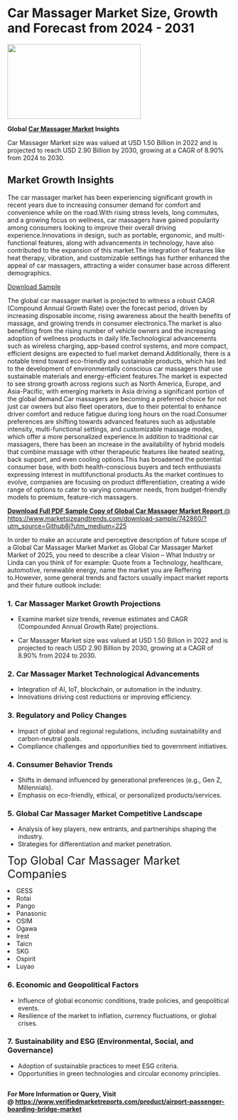 <H1>Car Massager Market Size, Growth and Forecast from 2024 - 2031</H1><img class="aligncenter size-medium wp-image-584254" src="https://thirdeyenews.in/wp-content/uploads/2024/09/Global-Market-Research-300x168.jpeg" alt="" width="300" height="168" /><p><strong>Global&nbsp;<a href="https://www.marketsizeandtrends.com/download-sample/742860/?utm_source=Github8j?utm_medium=225">Car Massager Market</a> Insights</strong></p><p>Car Massager Market size was valued at USD 1.50 Billion in 2022 and is projected to reach USD 2.90 Billion by 2030, growing at a CAGR of 8.90% from 2024 to 2030.</p><p><h2>Market Growth Insights</h2> <p>The car massager market has been experiencing significant growth in recent years due to increasing consumer demand for comfort and convenience while on the road.With rising stress levels, long commutes, and a growing focus on wellness, car massagers have gained popularity among consumers looking to improve their overall driving experience.Innovations in design, such as portable, ergonomic, and multi-functional features, along with advancements in technology, have also contributed to the expansion of this market.The integration of features like heat therapy, vibration, and customizable settings has further enhanced the appeal of car massagers, attracting a wider consumer base across different demographics.</p> <p><a href="#">Download Sample</a></p> <p>The global car massager market is projected to witness a robust CAGR (Compound Annual Growth Rate) over the forecast period, driven by increasing disposable income, rising awareness about the health benefits of massage, and growing trends in consumer electronics.The market is also benefiting from the rising number of vehicle owners and the increasing adoption of wellness products in daily life.Technological advancements such as wireless charging, app-based control systems, and more compact, efficient designs are expected to fuel market demand.Additionally, there is a notable trend toward eco-friendly and sustainable products, which has led to the development of environmentally conscious car massagers that use sustainable materials and energy-efficient features.The market is expected to see strong growth across regions such as North America, Europe, and Asia-Pacific, with emerging markets in Asia driving a significant portion of the global demand.Car massagers are becoming a preferred choice for not just car owners but also fleet operators, due to their potential to enhance driver comfort and reduce fatigue during long hours on the road.Consumer preferences are shifting towards advanced features such as adjustable intensity, multi-functional settings, and customizable massage modes, which offer a more personalized experience.In addition to traditional car massagers, there has been an increase in the availability of hybrid models that combine massage with other therapeutic features like heated seating, back support, and even cooling options.This has broadened the potential consumer base, with both health-conscious buyers and tech enthusiasts expressing interest in multifunctional products.As the market continues to evolve, companies are focusing on product differentiation, creating a wide range of options to cater to varying consumer needs, from budget-friendly models to premium, feature-rich massagers.<p><a href="#"></p><p><span class=""><strong>Download Full PDF Sample Copy of Global Car Massager Market Report</strong> @ <a href="https://www.marketsizeandtrends.com/download-sample/742860/?utm_source=Github8j?utm_medium=225" target="_blank">https://www.marketsizeandtrends.com/download-sample/742860/?utm_source=Github8j?utm_medium=225</a></span></p><p>In order to make an accurate and perceptive description of future scope of a Global&nbsp;Car Massager Market Market as Global&nbsp;Car Massager Market Market of 2025, you need to describe a clear Vision &ndash; What Industry or Linda can you think of for example: Quote from a Technology, healthcare, automotive, renewable energy, name the market you are Reffering to.However, some general trends and factors usually impact market reports and their future outlook include:</p><h3>1.&nbsp;<strong>Car Massager Market Growth Projections</strong></h3><ul><li>Examine market size trends, revenue estimates and CAGR (Compounded Annual Growth Rate) projections.</li><li><p>Car Massager Market size was valued at USD 1.50 Billion in 2022 and is projected to reach USD 2.90 Billion by 2030, growing at a CAGR of 8.90% from 2024 to 2030.</p></li></ul><h3>2.&nbsp;<strong>Car Massager Market Technological Advancements</strong></h3><ul><li>Integration of AI, IoT, blockchain, or automation in the industry.</li><li>Innovations driving cost reductions or improving efficiency.</li></ul><h3>3.&nbsp;<strong>Regulatory and Policy Changes</strong></h3><ul><li>Impact of global and regional regulations, including sustainability and carbon-neutral goals.</li><li>Compliance challenges and opportunities tied to government initiatives.</li></ul><h3>4.&nbsp;<strong>Consumer Behavior Trends</strong></h3><ul><li>Shifts in demand influenced by generational preferences (e.g., Gen Z, Millennials).</li><li>Emphasis on eco-friendly, ethical, or personalized products/services.</li></ul><h3>5.&nbsp;<strong>Global Car Massager Market Competitive Landscape</strong></h3><ul><li>Analysis of key players, new entrants, and partnerships shaping the industry.</li><li>Strategies for differentiation and market penetration.</li></ul><p data-pm-slice="1 1 []"><span style="color: inherit; font-family: inherit; font-size: 25px;">Top Global Car Massager Market Companies</span></p><div class="" data-test-id=""><p><li>GESS</li><li> Rotai</li><li> Pango</li><li> Panasonic</li><li> OSIM</li><li> Ogawa</li><li> Irest</li><li> Taicn</li><li> SKG</li><li> Ospirit</li><li> Luyao</li></p></div><h3>6.&nbsp;<strong>Economic and Geopolitical Factors</strong></h3><ul><li>Influence of global economic conditions, trade policies, and geopolitical events.</li><li>Resilience of the market to inflation, currency fluctuations, or global crises.</li></ul><h3>7.&nbsp;<strong>Sustainability and ESG (Environmental, Social, and Governance)</strong></h3><ul><li>Adoption of sustainable practices to meet ESG criteria.</li><li>Opportunities in green technologies and circular economy principles.</li></ul><h2><strong style="font-size: 14px;">For More Information or Query, Visit @&nbsp;</strong><a style="background-color: #ffffff; font-size: 14px;" href="https://www.marketsizeandtrends.com/report/car-massager-market/" target="_blank">https://www.verifiedmarketreports.com/product/airport-passenger-boarding-bridge-market</a></h2>
